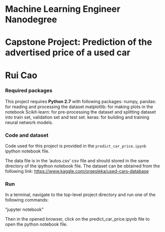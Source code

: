 # Machine Learning Engineer Nanodegree
# Capstone Project: Prediction of the advertised price of a used car
# Rui Cao

### Required packages

This project requires **Python 2.7** with following packages:
numpy, pandas: for reading and processing the dataset
matplotlib: for making plots in the notebook
Scikit-learn: for pre-processing the dataset and splitting dataset into train set, validation set and test set.
keras: for building and training neural network models. 

### Code and dataset

Code used for this project is provided in the `predict_car_price.ipynb` ipython notebook file.

The data file is in the ‘autos.csv’ csv file and should stored in the same directory of the ipython notebook file. The dataset can be obtained from the following link:
https://www.kaggle.com/orgesleka/used-cars-database

### Run

In a terminal, navigate to the top-level project directory and run one of the following commands:

“jupyter notebook”

Then in the opened browser, click on the predict_car_price.ipynb file to open the python notebook file.

